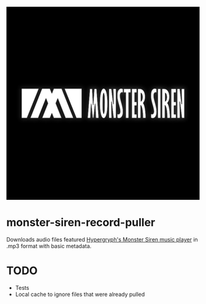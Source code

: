 ![img.png](img.png)

monster-siren-record-puller
==================

Downloads audio files featured [Hypergryph's Monster Siren music player](https://monster-siren.hypergryph.com/)
in .mp3 format with basic metadata.

# TODO
- Tests
- Local cache to ignore files that were already pulled